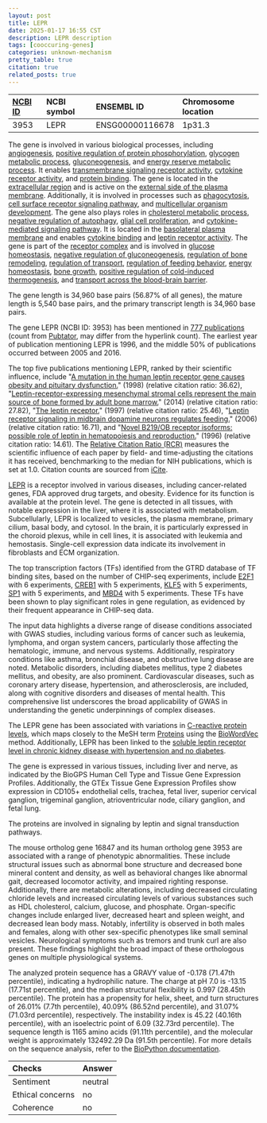 ```yaml
---
layout: post
title: LEPR
date: 2025-01-17 16:55 CST
description: LEPR description
tags: [cooccuring-genes]
categories: unknown-mechanism
pretty_table: true
citation: true
related_posts: true
---
```




| [NCBI ID](https://www.ncbi.nlm.nih.gov/gene/3953) | NCBI symbol | ENSEMBL ID | Chromosome location |
| :-------- | :------- | :-------- | :------- |
| 3953  | LEPR | ENSG00000116678 | 1p31.3 |



The gene is involved in various biological processes, including [angiogenesis](https://amigo.geneontology.org/amigo/term/GO:0001525), [positive regulation of protein phosphorylation](https://amigo.geneontology.org/amigo/term/GO:0001934), [glycogen metabolic process](https://amigo.geneontology.org/amigo/term/GO:0005977), [gluconeogenesis](https://amigo.geneontology.org/amigo/term/GO:0006094), and [energy reserve metabolic process](https://amigo.geneontology.org/amigo/term/GO:0006112). It enables [transmembrane signaling receptor activity](https://amigo.geneontology.org/amigo/term/GO:0004888), [cytokine receptor activity](https://amigo.geneontology.org/amigo/term/GO:0004896), and [protein binding](https://amigo.geneontology.org/amigo/term/GO:0005515). The gene is located in the [extracellular region](https://amigo.geneontology.org/amigo/term/GO:0005576) and is active on the [external side of the plasma membrane](https://amigo.geneontology.org/amigo/term/GO:0009897). Additionally, it is involved in processes such as [phagocytosis](https://amigo.geneontology.org/amigo/term/GO:0006909), [cell surface receptor signaling pathway](https://amigo.geneontology.org/amigo/term/GO:0007166), and [multicellular organism development](https://amigo.geneontology.org/amigo/term/GO:0007275). The gene also plays roles in [cholesterol metabolic process](https://amigo.geneontology.org/amigo/term/GO:0008203), [negative regulation of autophagy](https://amigo.geneontology.org/amigo/term/GO:0010507), [glial cell proliferation](https://amigo.geneontology.org/amigo/term/GO:0014009), and [cytokine-mediated signaling pathway](https://amigo.geneontology.org/amigo/term/GO:0019221). It is located in the [basolateral plasma membrane](https://amigo.geneontology.org/amigo/term/GO:0016323) and enables [cytokine binding](https://amigo.geneontology.org/amigo/term/GO:0019955) and [leptin receptor activity](https://amigo.geneontology.org/amigo/term/GO:0038021). The gene is part of the [receptor complex](https://amigo.geneontology.org/amigo/term/GO:0043235) and is involved in [glucose homeostasis](https://amigo.geneontology.org/amigo/term/GO:0042593), [negative regulation of gluconeogenesis](https://amigo.geneontology.org/amigo/term/GO:0045721), [regulation of bone remodeling](https://amigo.geneontology.org/amigo/term/GO:0046850), [regulation of transport](https://amigo.geneontology.org/amigo/term/GO:0051049), [regulation of feeding behavior](https://amigo.geneontology.org/amigo/term/GO:0060259), [energy homeostasis](https://amigo.geneontology.org/amigo/term/GO:0097009), [bone growth](https://amigo.geneontology.org/amigo/term/GO:0098868), [positive regulation of cold-induced thermogenesis](https://amigo.geneontology.org/amigo/term/GO:0120162), and [transport across the blood-brain barrier](https://amigo.geneontology.org/amigo/term/GO:0150104).


The gene length is 34,960 base pairs (56.87% of all genes), the mature length is 5,540 base pairs, and the primary transcript length is 34,960 base pairs.


The gene LEPR (NCBI ID: 3953) has been mentioned in [777 publications](https://pubmed.ncbi.nlm.nih.gov/?term=%22LEPR%22) (count from [Pubtator](https://academic.oup.com/nar/article/47/W1/W587/5494727), may differ from the hyperlink count). The earliest year of publication mentioning LEPR is 1996, and the middle 50% of publications occurred between 2005 and 2016.


The top five publications mentioning LEPR, ranked by their scientific influence, include "[A mutation in the human leptin receptor gene causes obesity and pituitary dysfunction.](https://pubmed.ncbi.nlm.nih.gov/9537324)" (1998) (relative citation ratio: 36.62), "[Leptin-receptor-expressing mesenchymal stromal cells represent the main source of bone formed by adult bone marrow.](https://pubmed.ncbi.nlm.nih.gov/24953181)" (2014) (relative citation ratio: 27.82), "[The leptin receptor.](https://pubmed.ncbi.nlm.nih.gov/9102398)" (1997) (relative citation ratio: 25.46), "[Leptin receptor signaling in midbrain dopamine neurons regulates feeding.](https://pubmed.ncbi.nlm.nih.gov/16982424)" (2006) (relative citation ratio: 16.71), and "[Novel B219/OB receptor isoforms: possible role of leptin in hematopoiesis and reproduction.](https://pubmed.ncbi.nlm.nih.gov/8616721)" (1996) (relative citation ratio: 14.61). The [Relative Citation Ratio (RCR)](https://journals.plos.org/plosbiology/article?id=10.1371/journal.pbio.1002541) measures the scientific influence of each paper by field- and time-adjusting the citations it has received, benchmarking to the median for NIH publications, which is set at 1.0. Citation counts are sourced from [iCite](https://icite.od.nih.gov).


[LEPR](https://www.proteinatlas.org/ENSG00000116678-LEPR) is a receptor involved in various diseases, including cancer-related genes, FDA approved drug targets, and obesity. Evidence for its function is available at the protein level. The gene is detected in all tissues, with notable expression in the liver, where it is associated with metabolism. Subcellularly, LEPR is localized to vesicles, the plasma membrane, primary cilium, basal body, and cytosol. In the brain, it is particularly expressed in the choroid plexus, while in cell lines, it is associated with leukemia and hemostasis. Single-cell expression data indicate its involvement in fibroblasts and ECM organization.


The top transcription factors (TFs) identified from the GTRD database of TF binding sites, based on the number of CHIP-seq experiments, include [E2F1](https://www.ncbi.nlm.nih.gov/gene/1869) with 6 experiments, [CREB1](https://www.ncbi.nlm.nih.gov/gene/1385) with 5 experiments, [KLF5](https://www.ncbi.nlm.nih.gov/gene/688) with 5 experiments, [SP1](https://www.ncbi.nlm.nih.gov/gene/6667) with 5 experiments, and [MBD4](https://www.ncbi.nlm.nih.gov/gene/8930) with 5 experiments. These TFs have been shown to play significant roles in gene regulation, as evidenced by their frequent appearance in CHIP-seq data.



The input data highlights a diverse range of disease conditions associated with GWAS studies, including various forms of cancer such as leukemia, lymphoma, and organ system cancers, particularly those affecting the hematologic, immune, and nervous systems. Additionally, respiratory conditions like asthma, bronchial disease, and obstructive lung disease are noted. Metabolic disorders, including diabetes mellitus, type 2 diabetes mellitus, and obesity, are also prominent. Cardiovascular diseases, such as coronary artery disease, hypertension, and atherosclerosis, are included, along with cognitive disorders and diseases of mental health. This comprehensive list underscores the broad applicability of GWAS in understanding the genetic underpinnings of complex diseases.


The LEPR gene has been associated with variations in [C-reactive protein levels](https://pubmed.ncbi.nlm.nih.gov/34226706), which maps closely to the MeSH term [Proteins](https://meshb.nlm.nih.gov/record/ui?ui=D011506) using the [BioWordVec](https://www.nature.com/articles/s41597-019-0055-0) method. Additionally, LEPR has been linked to the [soluble leptin receptor level in chronic kidney disease with hypertension and no diabetes](https://pubmed.ncbi.nlm.nih.gov/35870639).


The gene is expressed in various tissues, including liver and nerve, as indicated by the BioGPS Human Cell Type and Tissue Gene Expression Profiles. Additionally, the GTEx Tissue Gene Expression Profiles show expression in CD105+ endothelial cells, trachea, fetal liver, superior cervical ganglion, trigeminal ganglion, atrioventricular node, ciliary ganglion, and fetal lung.


The proteins are involved in signaling by leptin and signal transduction pathways.


The mouse ortholog gene 16847 and its human ortholog gene 3953 are associated with a range of phenotypic abnormalities. These include structural issues such as abnormal bone structure and decreased bone mineral content and density, as well as behavioral changes like abnormal gait, decreased locomotor activity, and impaired righting response. Additionally, there are metabolic alterations, including decreased circulating chloride levels and increased circulating levels of various substances such as HDL cholesterol, calcium, glucose, and phosphate. Organ-specific changes include enlarged liver, decreased heart and spleen weight, and decreased lean body mass. Notably, infertility is observed in both males and females, along with other sex-specific phenotypes like small seminal vesicles. Neurological symptoms such as tremors and trunk curl are also present. These findings highlight the broad impact of these orthologous genes on multiple physiological systems.


The analyzed protein sequence has a GRAVY value of -0.178 (71.47th percentile), indicating a hydrophilic nature. The charge at pH 7.0 is -13.15 (17.71st percentile), and the median structural flexibility is 0.997 (28.45th percentile). The protein has a propensity for helix, sheet, and turn structures of 26.01% (7.7th percentile), 40.09% (86.52nd percentile), and 31.07% (71.03rd percentile), respectively. The instability index is 45.22 (40.16th percentile), with an isoelectric point of 6.09 (32.73rd percentile). The sequence length is 1165 amino acids (91.11th percentile), and the molecular weight is approximately 132492.29 Da (91.5th percentile). For more details on the sequence analysis, refer to the [BioPython documentation](https://biopython.org/docs/1.75/api/Bio.SeqUtils.ProtParam.html).





| Checks    | Answer |
| :-------- | :------- |
| Sentiment  | neutral   |
| Ethical concerns | no     |
| Coherence    | no    |